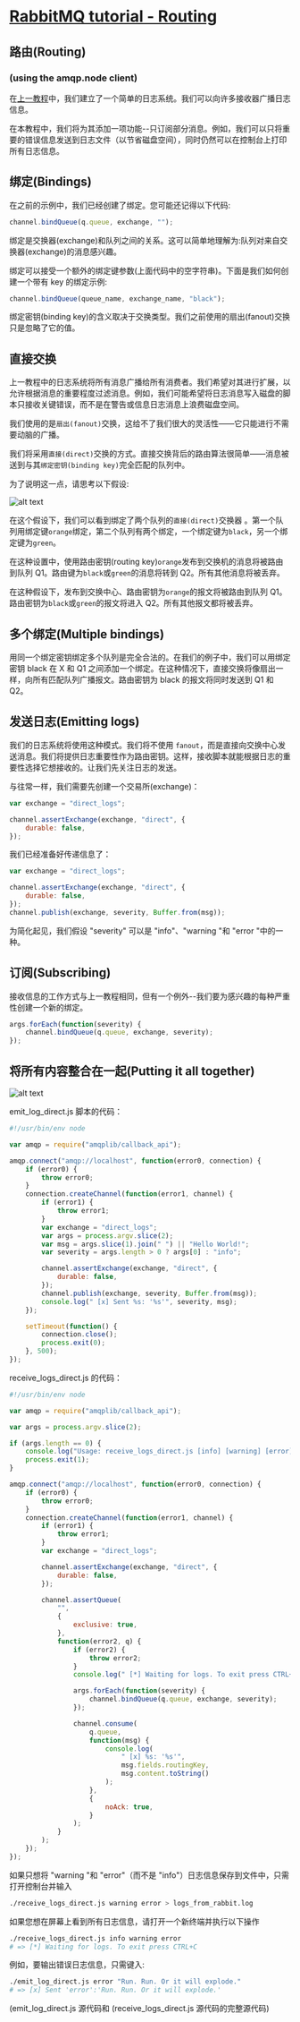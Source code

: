 # [RabbitMQ tutorial - Routing](https://www.rabbitmq.com/tutorials/tutorial-four-javascript)

## 路由(Routing)

### (using the amqp.node client)

在[上一教程](./发布和订阅.md)中，我们建立了一个简单的日志系统。我们可以向许多接收器广播日志信息。

在本教程中，我们将为其添加一项功能--只订阅部分消息。例如，我们可以只将重要的错误信息发送到日志文件（以节省磁盘空间），同时仍然可以在控制台上打印所有日志信息。

## 绑定(Bindings)

在之前的示例中，我们已经创建了绑定。您可能还记得以下代码:

```javascript
channel.bindQueue(q.queue, exchange, "");
```

绑定是交换器(exchange)和队列之间的关系。这可以简单地理解为:队列对来自交换器(exchange)的消息感兴趣。

绑定可以接受一个额外的绑定键参数(上面代码中的空字符串)。下面是我们如何创建一个带有 key 的绑定示例:

```javascript
channel.bindQueue(queue_name, exchange_name, "black");
```

绑定密钥(binding key)的含义取决于交换类型。我们之前使用的扇出(fanout)交换只是忽略了它的值。

## 直接交换

上一教程中的日志系统将所有消息广播给所有消费者。我们希望对其进行扩展，以允许根据消息的重要程度过滤消息。例如，我们可能希望将日志消息写入磁盘的脚本只接收关键错误，而不是在警告或信息日志消息上浪费磁盘空间。

我们使用的是`扇出(fanout)`交换，这给不了我们很大的灵活性——它只能进行不需要动脑的广播。

我们将采用`直接(direct)`交换的方式。直接交换背后的路由算法很简单——消息被送到与其`绑定密钥(binding key)`完全匹配的队列中。

为了说明这一点，请思考以下假设:

![alt text](image.png)

在这个假设下，我们可以看到绑定了两个队列的`直接(direct)`交换器 。第一个队列用绑定键`orange`绑定，第二个队列有两个绑定，一个绑定键为`black`，另一个绑定键为`green`。

在这种设置中，使用路由密钥(routing key)`orange`发布到交换机的消息将被路由到队列 Q1。路由键为`black`或`green`的消息将转到 Q2。所有其他消息将被丢弃。

在这种假设下，发布到交换中心、路由密钥为`orange`的报文将被路由到队列 Q1。路由密钥为`black`或`green`的报文将进入 Q2。所有其他报文都将被丢弃。

## 多个绑定(Multiple bindings)

用同一个绑定密钥绑定多个队列是完全合法的。在我们的例子中，我们可以用绑定密钥 black 在 X 和 Q1 之间添加一个绑定。在这种情况下，直接交换将像扇出一样，向所有匹配队列广播报文。路由密钥为 black 的报文将同时发送到 Q1 和 Q2。

## 发送日志(Emitting logs)

我们的日志系统将使用这种模式。我们将不使用 `fanout`，而是直接向交换中心发送消息。我们将提供日志重要性作为路由密钥。这样，接收脚本就能根据日志的重要性选择它想接收的。让我们先关注日志的发送。

与往常一样，我们需要先创建一个交易所(exchange)：

```javascript
var exchange = "direct_logs";

channel.assertExchange(exchange, "direct", {
    durable: false,
});
```

我们已经准备好传递信息了：

```javascript
var exchange = "direct_logs";

channel.assertExchange(exchange, "direct", {
    durable: false,
});
channel.publish(exchange, severity, Buffer.from(msg));
```

为简化起见，我们假设 "severity" 可以是 "info"、"warning "和 "error "中的一种。

## 订阅(Subscribing)

接收信息的工作方式与上一教程相同，但有一个例外--我们要为感兴趣的每种严重性创建一个新的绑定。

```javascript
args.forEach(function(severity) {
    channel.bindQueue(q.queue, exchange, severity);
});
```

## 将所有内容整合在一起(Putting it all together)

![alt text](image-1.png)

emit_log_direct.js 脚本的代码：

```javascript
#!/usr/bin/env node

var amqp = require("amqplib/callback_api");

amqp.connect("amqp://localhost", function(error0, connection) {
    if (error0) {
        throw error0;
    }
    connection.createChannel(function(error1, channel) {
        if (error1) {
            throw error1;
        }
        var exchange = "direct_logs";
        var args = process.argv.slice(2);
        var msg = args.slice(1).join(" ") || "Hello World!";
        var severity = args.length > 0 ? args[0] : "info";

        channel.assertExchange(exchange, "direct", {
            durable: false,
        });
        channel.publish(exchange, severity, Buffer.from(msg));
        console.log(" [x] Sent %s: '%s'", severity, msg);
    });

    setTimeout(function() {
        connection.close();
        process.exit(0);
    }, 500);
});
```

receive_logs_direct.js 的代码：

```javascript
#!/usr/bin/env node

var amqp = require("amqplib/callback_api");

var args = process.argv.slice(2);

if (args.length == 0) {
    console.log("Usage: receive_logs_direct.js [info] [warning] [error]");
    process.exit(1);
}

amqp.connect("amqp://localhost", function(error0, connection) {
    if (error0) {
        throw error0;
    }
    connection.createChannel(function(error1, channel) {
        if (error1) {
            throw error1;
        }
        var exchange = "direct_logs";

        channel.assertExchange(exchange, "direct", {
            durable: false,
        });

        channel.assertQueue(
            "",
            {
                exclusive: true,
            },
            function(error2, q) {
                if (error2) {
                    throw error2;
                }
                console.log(" [*] Waiting for logs. To exit press CTRL+C");

                args.forEach(function(severity) {
                    channel.bindQueue(q.queue, exchange, severity);
                });

                channel.consume(
                    q.queue,
                    function(msg) {
                        console.log(
                            " [x] %s: '%s'",
                            msg.fields.routingKey,
                            msg.content.toString()
                        );
                    },
                    {
                        noAck: true,
                    }
                );
            }
        );
    });
});
```

如果只想将 "warning "和 "error"（而不是 "info"）日志信息保存到文件中，只需打开控制台并输入

```bash
./receive_logs_direct.js warning error > logs_from_rabbit.log
```

如果您想在屏幕上看到所有日志信息，请打开一个新终端并执行以下操作

```bash
./receive_logs_direct.js info warning error
# => [*] Waiting for logs. To exit press CTRL+C
```

例如，要输出错误日志信息，只需键入:

```bash
./emit_log_direct.js error "Run. Run. Or it will explode."
# => [x] Sent 'error':'Run. Run. Or it will explode.'
```

(emit_log_direct.js 源代码和 (receive_logs_direct.js 源代码的完整源代码)
